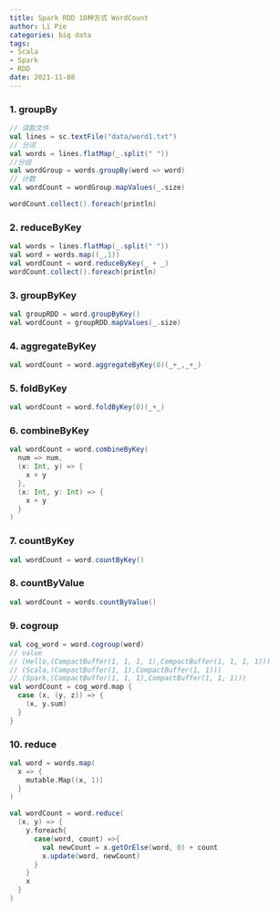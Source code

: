 ```yaml
---
title: Spark RDD 10种方式 WordCount
author: Li Pie
categories: big data
tags:
- Scala
- Spark
- RDD
date: 2021-11-08
---
```


### 1. groupBy

```scala
// 读取文件
val lines = sc.textFile("data/word1.txt")
// 分词
val words = lines.flatMap(_.split(" "))
//分组
val wordGroup = words.groupBy(word => word)
// 计数
val wordCount = wordGroup.mapValues(_.size)

wordCount.collect().foreach(println)
```

### 2. reduceByKey

```scala
val words = lines.flatMap(_.split(" "))
val word = words.map((_,1))
val wordCount = word.reduceByKey(_ + _)
wordCount.collect().foreach(println)
```

### 3. groupByKey

```scala
val groupRDD = word.groupByKey()
val wordCount = groupRDD.mapValues(_.size)
```

### 4. aggregateByKey

```scala
val wordCount = word.aggregateByKey(0)(_+_,_+_)
```

### 5. foldByKey

```scala
val wordCount = word.foldByKey(0)(_+_)
```

### 6. combineByKey

```scala
val wordCount = word.combineByKey(
  num => num,
  (x: Int, y) => {
    x + y
  },
  (x: Int, y: Int) => {
    x + y
  }
)
```

### 7. countByKey

```scala
val wordCount = word.countByKey()
```

### 8. countByValue

```scala
val wordCount = words.countByValue()
```

### 9. cogroup

```scala
val cog_word = word.cogroup(word)
// value
// (Hello,(CompactBuffer(1, 1, 1, 1),CompactBuffer(1, 1, 1, 1)))
// (Scala,(CompactBuffer(1, 1),CompactBuffer(1, 1)))
// (Spark,(CompactBuffer(1, 1, 1),CompactBuffer(1, 1, 1)))
val wordCount = cog_word.map {
  case (x, (y, z)) => {
    (x, y.sum)
  }
}
```

###  10. reduce

```scala
val word = words.map(
  x => {
    mutable.Map((x, 1))
  }
)

val wordCount = word.reduce(
  (x, y) => {
    y.foreach{
      case(word, count) =>{
        val newCount = x.getOrElse(word, 0) + count
        x.update(word, newCount)
      }
    }
    x
  }
)
```
